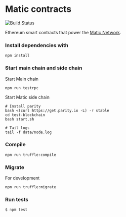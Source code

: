 # Matic contracts

[![Build Status](https://travis-ci.org/maticnetwork/contracts.svg?branch=master)](https://travis-ci.org/maticnetwork/contracts)

Ethereum smart contracts that power the [Matic Network](https://matic.network).

### Install dependencies with

```
npm install
```

### Start main chain and side chain

Start Main chain
```
npm run testrpc
```
Start Matic side chain
```
# Install parity
bash <(curl https://get.parity.io -L) -r stable
cd test-blockchain
bash start.sh

# Tail logs
tail -f data/node.log
```

### Compile
```
npm run truffle:compile
```

### Migrate
For development
```
npm run truffle:migrate
```

### Run tests
```
$ npm test
```
